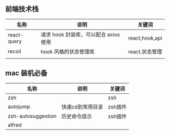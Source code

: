 ## 前端技术栈

| 名称        | 说明                                  | 关键词         |
| ----------- | ------------------------------------- | -------------- |
| react-query | 请求 hook 封装库，可以配合 axios 使用 | react,hook,api |
| recoil      | hook 风格的状态管理库                 | react,状态管理 |
|             |                                       |                |

## mac 装机必备

| 名称               | 说明             | 关键词  |
| ------------------ | ---------------- | ------- |
| zsh                |                  | zsh     |
| autojump           | 快速cd到常用目录 | zsh插件 |
| zsh-autosuggestion | 历史命令提示     | zsh插件 |
| alfred             |                  |         |

